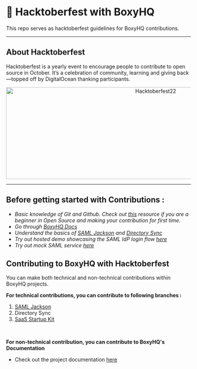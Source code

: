 # 🎃 Hacktoberfest with BoxyHQ
This repo serves as hacktoberfest guidelines for BoxyHQ contributions.
________

## About Hacktoberfest
Hacktoberfest is a yearly event to encourage people to contribute to open source in October. It’s a celebration of community, learning and giving back—topped off by DigitalOcean thanking participants.

<p align="center">
    <a href="https://hacktoberfest.com" target="_blank"><img width="800" height="250" src="https://pbs.twimg.com/profile_banners/1040669393255055360/1662652901/1500x500" alt="Hacktoberfest22"></a>
</p>

________

## Before getting started with Contributions :

- *Basic knowledge of Git and Github. Check out [this](https://hacktoberfest.com/participation/#beginner-resources) resource if you are a beginner in Open Source and making your contribution for first time.*
- *Go through [BoxyHQ Docs](https://boxyhq.com/docs/)*
- *Understand the basics of [SAML Jackson](https://boxyhq.com/docs/jackson/overview) and [Directory Sync](https://boxyhq.com/docs/jackson/overview)*
- *Try out hosted demo showcasing the SAML IdP login flow [here](https://mocksaml.com/saml/login)*
- *Try out mock SAML service [here](https://mocksaml.com)*


## Contributing to BoxyHQ with Hacktoberfest

You can make both technical and non-technical contributions within BoxyHQ projects.

**For technical contributions, you can contribute to following branches :**

1. [SAML Jackson](https://github.com/boxyhq/jackson)
2. Directory Sync
3. [SaaS Startup Kit](https://github.com/boxyhq/saas-starter-kit)

<br>

**For non-technical contribution, you can contribute to BoxyHQ's Documentation**
- Check out the project documentation [here](https://github.com/boxyhq/website/tree/main/docs)
